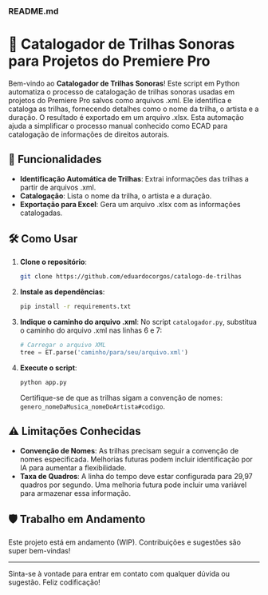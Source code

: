 ### README.md

# 🎵 Catalogador de Trilhas Sonoras para Projetos do Premiere Pro

Bem-vindo ao **Catalogador de Trilhas Sonoras**! Este script em Python automatiza o processo de catalogação de trilhas sonoras usadas em projetos do Premiere Pro salvos como arquivos .xml. Ele identifica e cataloga as trilhas, fornecendo detalhes como o nome da trilha, o artista e a duração. O resultado é exportado em um arquivo .xlsx. Esta automação ajuda a simplificar o processo manual conhecido como ECAD para catalogação de informações de direitos autorais.

## 🚀 Funcionalidades

- **Identificação Automática de Trilhas**: Extrai informações das trilhas a partir de arquivos .xml.
- **Catalogação**: Lista o nome da trilha, o artista e a duração.
- **Exportação para Excel**: Gera um arquivo .xlsx com as informações catalogadas.

## 🛠️ Como Usar

1. **Clone o repositório**:
    ```sh
    git clone https://github.com/eduardocorgos/catalogo-de-trilhas
    ```

2. **Instale as dependências**:
    ```sh
    pip install -r requirements.txt
    ```
3. **Indique o caminho do arquivo .xml**: No script `catalogador.py`, substitua o caminho do arquivo .xml nas linhas 6 e 7:
    ```python
    # Carregar o arquivo XML
    tree = ET.parse('caminho/para/seu/arquivo.xml')
    ```
4. **Execute o script**:
    ```sh
    python app.py 
    ```

   Certifique-se de que as trilhas sigam a convenção de nomes: `genero_nomeDaMusica_nomeDoArtista#codigo`.

## ⚠️ Limitações Conhecidas

- **Convenção de Nomes**: As trilhas precisam seguir a convenção de nomes especificada. Melhorias futuras podem incluir identificação por IA para aumentar a flexibilidade.
- **Taxa de Quadros**: A linha do tempo deve estar configurada para 29,97 quadros por segundo. Uma melhoria futura pode incluir uma variável para armazenar essa informação.

## 🛡️ Trabalho em Andamento

Este projeto está em andamento (WIP). Contribuições e sugestões são super bem-vindas!

---

Sinta-se à vontade para entrar em contato com qualquer dúvida ou sugestão. Feliz codificação!
